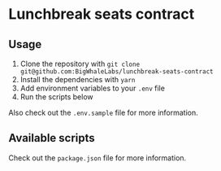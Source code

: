 # Lunchbreak seats contract

## Usage

1. Clone the repository with `git clone git@github.com:BigWhaleLabs/lunchbreak-seats-contract`
2. Install the dependencies with `yarn`
3. Add environment variables to your `.env` file
4. Run the scripts below

Also check out the `.env.sample` file for more information.

## Available scripts

Check out the `package.json` file for more information.
